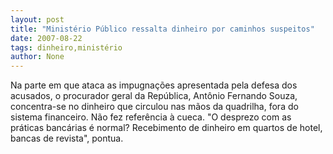 ```yaml
---
layout: post
title: "Ministério Público ressalta dinheiro por caminhos suspeitos"
date: 2007-08-22
tags: dinheiro,ministério
author: None
---
```

Na parte em que ataca as impugna&ccedil;&otilde;es apresentada pela defesa dos acusados, o procurador geral da Rep&uacute;blica, Ant&ocirc;nio Fernando Souza, concentra-se no dinheiro que circulou nas m&atilde;os da quadrilha, fora do sistema financeiro. N&atilde;o fez refer&ecirc;ncia &agrave; cueca.
&quot;O desprezo com as pr&aacute;ticas banc&aacute;rias &eacute; normal? Recebimento de dinheiro em quartos de hotel, bancas de revista&quot;, pontua. 
